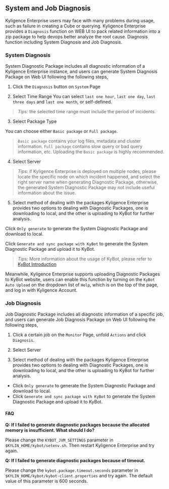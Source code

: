 ## System and Job Diagnosis

Kyligence Enterprise users may face with many problems during usage, such as failure in creating a Cube or querying. Kyligence Enterprise provides a `Diagnosis` function on WEB UI to pack related information into a zip package to help devops better analyze the root cause.
Diagnosis function including System Diagnosis and Job Diagnosis.


### System Diagnosis
System Diagnostic Package includes all diagnostic information of a Kyligence Enterprise instance, and users can generate System Diagnosis Package on Web UI following the following steps,

1. Click the `Diagnosis` button on `System` Page

2. Select Time Range
  You can select `last one hour`, `last one day`, `last three days` and `last one month`, or self-defined.

> *Tips:* the selected time range must include the period of incidents.

3. Select Package Type

You can choose either `Basic package` or `Full package`.

> `Basic package` contains your log files, metadata and cluster information. `Full package` contains slow query or bad query information, etc. Uploading the `Basic package` is highly recommended. 

  4. Select Server

> *Tips:* if Kyligence Enterprise is deployed on multiple nodes, please locate the specific node on which incident happened, and select the right server name when generating Diagnostic Package, otherwise, the generated System Diagnostic Package may not include useful information about the issue.

5. Select method of dealing with the packages
  Kyligence Enterprise provides two options to dealing with Diagnostic Packages, one is downloading to local, and the other is uploading to KyBot for further analysis.

Click `Only generate` to generate the System Diagnostic Package and download to local.

Click `Generate and sync package with KyBot` to generate the System Diagnostic Package and upload it to KyBot.

> *Tips:* More information about the usage of KyBot, please refer to [KyBot Introduction](../kybot/README.md)

Meanwhile, Kyligence Enterprise supports uploading Diagnostic Packages to KyBot website, users can enable this function by turning on the `KyBot Auto Upload` on the dropdown list of `Help`, which is on the top of the page, and log in with Kyligence Account.



### Job Diagnosis
Job Diagnostic Package includes all diagnostic information of a specific job, and users can generate Job Diagnosis Package on Web UI following the following steps,

1. Click a certain job on the `Monitor` Page, unfold `Actions` and click `Diagnosis`.

2. Select Server

3. Select method of dealing with the packages
  Kyligence Enterprise provides two options to dealing with Diagnostic Packages, one is downloading to local, and the other is uploading to KyBot for further analysis.

- Click `Only generate` to generate the System Diagnostic Package and download to local.
- Click `Generate and sync package with KyBot` to generate the System Diagnostic Package and upload it to KyBot.

#### FAQ

**Q: If I failed to generate diagnostic packages because the allocated memory is insufficient. What should I do?**

Please change the `KYBOT_JVM_SETTINGS` parameter in `$KYLIN_HOME/kybot/setenv.sh`. Then restart Kyligence Enterprise and try again.

**Q: If I failed to generate diagnostic packages because of timeout.** 

Please change the `kybot.package.timeout.seconds` parameter in `$KYLIN_HOME/kybot/kybot-client.properties` and try again. The default value of this parameter is 600 seconds.